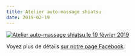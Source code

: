 ```yaml
---
title: Atelier auto-massage shiatsu
date: 2019-02-19
---
```


<a href="/images/2019-02-19-atelier-auto-massage-shiatsu.png"><img src="/images/2019-02-19-atelier-auto-massage-shiatsu-320.png" srcset="/images2019-02-19-atelier-/auto-massage-shiatsu-320.png 320w, /images/2019-02-19-atelier-auto-massage-shiatsu-480.png 480w, /images/2019-02-19-atelier-auto-massage-shiatsu-640.png 640w, /images/2019-02-19-atelier-auto-massage-shiatsu-800.png 800w" sizes="(min-width: 55rem) 50rem, 90vw" alt="Atelier auto-massage shiatsu le 19 février 2019" /></a>

Voyez plus de détails <a href="https://www.facebook.com/events/628926297568070/" class="facebook">sur notre page Facebook</a>.
